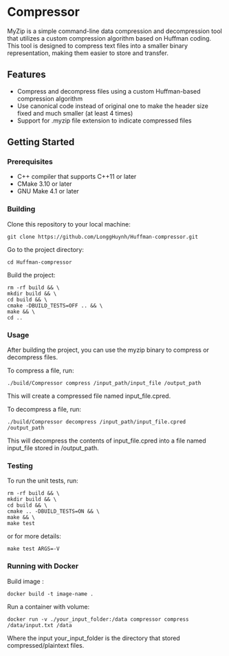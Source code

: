 # Compressor
MyZip is a simple command-line data compression and decompression tool that utilizes a custom compression algorithm based on Huffman coding. This tool is designed to compress text files into a smaller binary representation, making them easier to store and transfer.

## Features
- Compress and decompress files using a custom Huffman-based compression algorithm
- Use canonical code instead of original one to make the header size fixed and much smaller (at least 4 times)
- Support for .myzip file extension to indicate compressed files


## Getting Started
### Prerequisites
- C++ compiler that supports C++11 or later
- CMake 3.10 or later
- GNU Make 4.1 or later

### Building
Clone this repository to your local machine:

``` 
git clone https://github.com/LonggHuynh/Huffman-compressor.git
```

Go to the project directory:
``` 
cd Huffman-compressor 
```





Build the project:

```
rm -rf build && \
mkdir build && \
cd build && \
cmake -DBUILD_TESTS=OFF .. && \
make && \
cd ..
```


### Usage
After building the project, you can use the myzip binary to compress or decompress files.

To compress a file, run:


```
./build/Compressor compress /input_path/input_file /output_path
```

This will create a compressed file named input_file.cpred.

To decompress a file, run:

```
./build/Compressor decompress /input_path/input_file.cpred /output_path
```

This will decompress the contents of input_file.cpred into a file named input_file stored in /output_path.

### Testing
To run the unit tests, run:
```
rm -rf build && \
mkdir build && \
cd build && \
cmake .. -DBUILD_TESTS=ON && \
make && \
make test
```


or for more details:

```
make test ARGS=-V
```
### Running with Docker
Build image :
```
docker build -t image-name .
```


Run a container with volume:

```
docker run -v ./your_input_folder:/data compressor compress /data/input.txt /data
```

Where the input your_input_folder is the directory that stored compressed/plaintext files.


